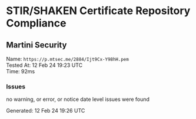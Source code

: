 # STIR/SHAKEN Certificate Repository Compliance

## Martini Security

Name: `https://p.mtsec.me/2884/Ijt9Cx-Y98hH.pem`\
Tested At: 12 Feb 24 19:23 UTC\
Time: 92ms

### Issues

no warning, or error, or notice date level issues were found

Generated: 12 Feb 24 19:26 UTC